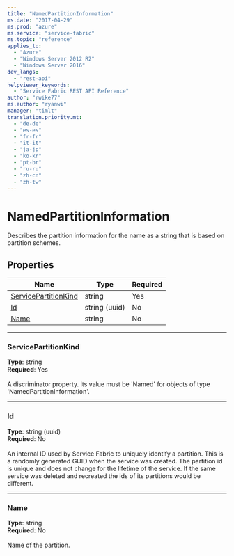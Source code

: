 ```yaml
---
title: "NamedPartitionInformation"
ms.date: "2017-04-29"
ms.prod: "azure"
ms.service: "service-fabric"
ms.topic: "reference"
applies_to: 
  - "Azure"
  - "Windows Server 2012 R2"
  - "Windows Server 2016"
dev_langs: 
  - "rest-api"
helpviewer_keywords: 
  - "Service Fabric REST API Reference"
author: "rwike77"
ms.author: "ryanwi"
manager: "timlt"
translation.priority.mt: 
  - "de-de"
  - "es-es"
  - "fr-fr"
  - "it-it"
  - "ja-jp"
  - "ko-kr"
  - "pt-br"
  - "ru-ru"
  - "zh-cn"
  - "zh-tw"
---
```

# NamedPartitionInformation

Describes the partition information for the name as a string that is based on partition schemes.

## Properties
| Name | Type | Required |
| --- | --- | --- |
| [ServicePartitionKind](#servicepartitionkind) | string | Yes |
| [Id](#id) | string (uuid) | No |
| [Name](#name) | string | No |

____
### ServicePartitionKind
__Type__: string <br/>
__Required__: Yes <br/>
<br/>
A discriminator property. Its value must be 'Named' for objects of type 'NamedPartitionInformation'.

____
### Id
__Type__: string (uuid) <br/>
__Required__: No<br/>
<br/>
An internal ID used by Service Fabric to uniquely identify a partition. This is a randomly generated GUID when the service was created. The partition id is unique and does not change for the lifetime of the service. If the same service was deleted and recreated the ids of its partitions would be different.

____
### Name
__Type__: string <br/>
__Required__: No<br/>
<br/>
Name of the partition.
